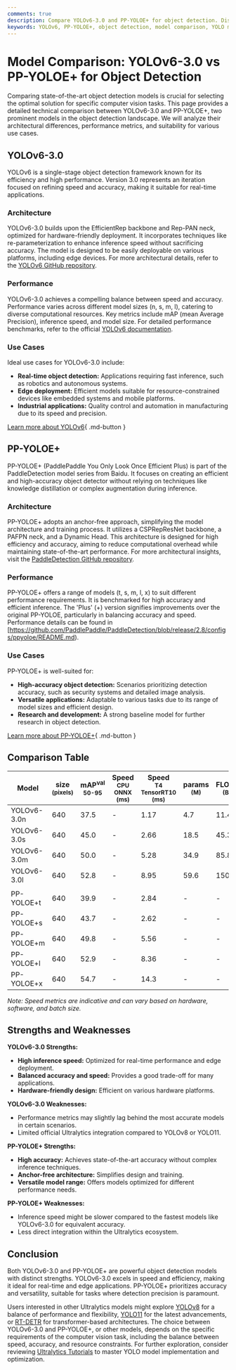 ```yaml
---
comments: true
description: Compare YOLOv6-3.0 and PP-YOLOE+ for object detection. Discover key differences in architecture, performance, and ideal use cases.
keywords: YOLOv6, PP-YOLOE+, object detection, model comparison, YOLO models, computer vision, real-time detection, high accuracy, architecture, performance metrics
---
```


# Model Comparison: YOLOv6-3.0 vs PP-YOLOE+ for Object Detection

Comparing state-of-the-art object detection models is crucial for selecting the optimal solution for specific computer vision tasks. This page provides a detailed technical comparison between YOLOv6-3.0 and PP-YOLOE+, two prominent models in the object detection landscape. We will analyze their architectural differences, performance metrics, and suitability for various use cases.

<script async src="https://cdn.jsdelivr.net/npm/chart.js@latest/dist/chart.min.js"></script>
<script defer src="../../javascript/benchmark.js"></script>

<canvas id="modelComparisonChart" width="1024" height="400" active-models='["YOLOv6-3.0", "PP-YOLOE+"]'></canvas>

## YOLOv6-3.0

YOLOv6 is a single-stage object detection framework known for its efficiency and high performance. Version 3.0 represents an iteration focused on refining speed and accuracy, making it suitable for real-time applications.

### Architecture

YOLOv6-3.0 builds upon the EfficientRep backbone and Rep-PAN neck, optimized for hardware-friendly deployment. It incorporates techniques like re-parameterization to enhance inference speed without sacrificing accuracy. The model is designed to be easily deployable on various platforms, including edge devices. For more architectural details, refer to the [YOLOv6 GitHub repository](https://github.com/meituan/YOLOv6).

### Performance

YOLOv6-3.0 achieves a compelling balance between speed and accuracy. Performance varies across different model sizes (n, s, m, l), catering to diverse computational resources. Key metrics include mAP (mean Average Precision), inference speed, and model size. For detailed performance benchmarks, refer to the official [YOLOv6 documentation](https://github.com/meituan/YOLOv6).

### Use Cases

Ideal use cases for YOLOv6-3.0 include:

- **Real-time object detection:** Applications requiring fast inference, such as robotics and autonomous systems.
- **Edge deployment:** Efficient models suitable for resource-constrained devices like embedded systems and mobile platforms.
- **Industrial applications:** Quality control and automation in manufacturing due to its speed and precision.

[Learn more about YOLOv6](https://github.com/meituan/YOLOv6){ .md-button }

## PP-YOLOE+

PP-YOLOE+ (PaddlePaddle You Only Look Once Efficient Plus) is part of the PaddleDetection model series from Baidu. It focuses on creating an efficient and high-accuracy object detector without relying on techniques like knowledge distillation or complex augmentation during inference.

### Architecture

PP-YOLOE+ adopts an anchor-free approach, simplifying the model architecture and training process. It utilizes a CSPRepResNet backbone, a PAFPN neck, and a Dynamic Head. This architecture is designed for high efficiency and accuracy, aiming to reduce computational overhead while maintaining state-of-the-art performance. For more architectural insights, visit the [PaddleDetection GitHub repository](https://github.com/PaddlePaddle/PaddleDetection).

### Performance

PP-YOLOE+ offers a range of models (t, s, m, l, x) to suit different performance requirements. It is benchmarked for high accuracy and efficient inference. The 'Plus' (+) version signifies improvements over the original PP-YOLOE, particularly in balancing accuracy and speed. Performance details can be found in [https://github.com/PaddlePaddle/PaddleDetection/blob/release/2.8/configs/ppyoloe/README.md).

### Use Cases

PP-YOLOE+ is well-suited for:

- **High-accuracy object detection:** Scenarios prioritizing detection accuracy, such as security systems and detailed image analysis.
- **Versatile applications:** Adaptable to various tasks due to its range of model sizes and efficient design.
- **Research and development:** A strong baseline model for further research in object detection.

[Learn more about PP-YOLOE+](https://github.com/PaddlePaddle/PaddleDetection/blob/release/2.8/configs/ppyoloe/README.md){ .md-button }

## Comparison Table

| Model       | size<br><sup>(pixels) | mAP<sup>val<br>50-95 | Speed<br><sup>CPU ONNX<br>(ms) | Speed<br><sup>T4 TensorRT10<br>(ms) | params<br><sup>(M) | FLOPs<br><sup>(B) |
| ----------- | --------------------- | -------------------- | ------------------------------ | ----------------------------------- | ------------------ | ----------------- |
| YOLOv6-3.0n | 640                   | 37.5                 | -                              | 1.17                                | 4.7                | 11.4              |
| YOLOv6-3.0s | 640                   | 45.0                 | -                              | 2.66                                | 18.5               | 45.3              |
| YOLOv6-3.0m | 640                   | 50.0                 | -                              | 5.28                                | 34.9               | 85.8              |
| YOLOv6-3.0l | 640                   | 52.8                 | -                              | 8.95                                | 59.6               | 150.7             |
|             |                       |                      |                                |                                     |                    |                   |
| PP-YOLOE+t  | 640                   | 39.9                 | -                              | 2.84                                | -                  | -                 |
| PP-YOLOE+s  | 640                   | 43.7                 | -                              | 2.62                                | -                  | -                 |
| PP-YOLOE+m  | 640                   | 49.8                 | -                              | 5.56                                | -                  | -                 |
| PP-YOLOE+l  | 640                   | 52.9                 | -                              | 8.36                                | -                  | -                 |
| PP-YOLOE+x  | 640                   | 54.7                 | -                              | 14.3                                | -                  | -                 |

_Note: Speed metrics are indicative and can vary based on hardware, software, and batch size._

## Strengths and Weaknesses

**YOLOv6-3.0 Strengths:**

- **High inference speed:** Optimized for real-time performance and edge deployment.
- **Balanced accuracy and speed:** Provides a good trade-off for many applications.
- **Hardware-friendly design:** Efficient on various hardware platforms.

**YOLOv6-3.0 Weaknesses:**

- Performance metrics may slightly lag behind the most accurate models in certain scenarios.
- Limited official Ultralytics integration compared to YOLOv8 or YOLO11.

**PP-YOLOE+ Strengths:**

- **High accuracy:** Achieves state-of-the-art accuracy without complex inference techniques.
- **Anchor-free architecture:** Simplifies design and training.
- **Versatile model range:** Offers models optimized for different performance needs.

**PP-YOLOE+ Weaknesses:**

- Inference speed might be slower compared to the fastest models like YOLOv6-3.0 for equivalent accuracy.
- Less direct integration within the Ultralytics ecosystem.

## Conclusion

Both YOLOv6-3.0 and PP-YOLOE+ are powerful object detection models with distinct strengths. YOLOv6-3.0 excels in speed and efficiency, making it ideal for real-time and edge applications. PP-YOLOE+ prioritizes accuracy and versatility, suitable for tasks where detection precision is paramount.

Users interested in other Ultralytics models might explore [YOLOv8](https://docs.ultralytics.com/models/yolov8/) for a balance of performance and flexibility, [YOLO11](https://docs.ultralytics.com/models/yolo11/) for the latest advancements, or [RT-DETR](https://docs.ultralytics.com/models/rtdetr/) for transformer-based architectures. The choice between YOLOv6-3.0 and PP-YOLOE+, or other models, depends on the specific requirements of the computer vision task, including the balance between speed, accuracy, and resource constraints. For further exploration, consider reviewing [Ultralytics Tutorials](https://docs.ultralytics.com/guides/) to master YOLO model implementation and optimization.

